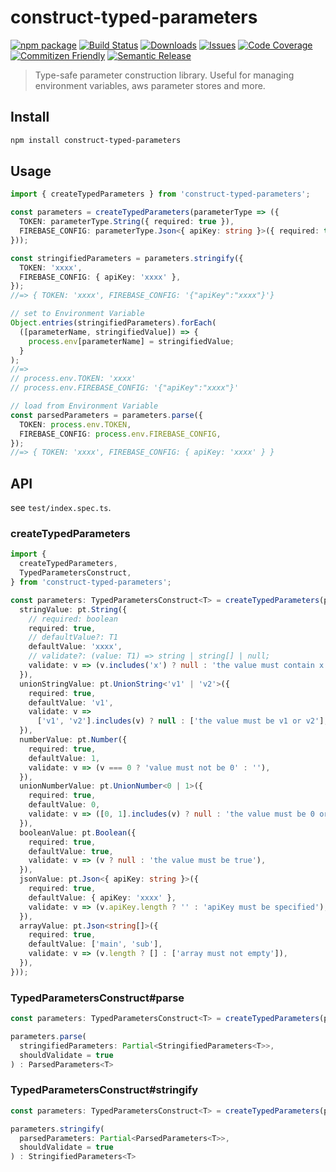 # construct-typed-parameters

[![npm package][npm-img]][npm-url]
[![Build Status][build-img]][build-url]
[![Downloads][downloads-img]][downloads-url]
[![Issues][issues-img]][issues-url]
[![Code Coverage][codecov-img]][codecov-url]
[![Commitizen Friendly][commitizen-img]][commitizen-url]
[![Semantic Release][semantic-release-img]][semantic-release-url]

> Type-safe parameter construction library. Useful for managing environment variables, aws parameter stores and more.

## Install

```bash
npm install construct-typed-parameters
```

## Usage

```ts
import { createTypedParameters } from 'construct-typed-parameters';

const parameters = createTypedParameters(parameterType => ({
  TOKEN: parameterType.String({ required: true }),
  FIREBASE_CONFIG: parameterType.Json<{ apiKey: string }>({ required: true }),
}));

const stringifiedParameters = parameters.stringify({
  TOKEN: 'xxxx',
  FIREBASE_CONFIG: { apiKey: 'xxxx' },
});
//=> { TOKEN: 'xxxx', FIREBASE_CONFIG: '{"apiKey":"xxxx"}'}

// set to Environment Variable
Object.entries(stringifiedParameters).forEach(
  ([parameterName, stringifiedValue]) => {
    process.env[parameterName] = stringifiedValue;
  }
);
//=>
// process.env.TOKEN: 'xxxx'
// process.env.FIREBASE_CONFIG: '{"apiKey":"xxxx"}'

// load from Environment Variable
const parsedParameters = parameters.parse({
  TOKEN: process.env.TOKEN,
  FIREBASE_CONFIG: process.env.FIREBASE_CONFIG,
});
//=> { TOKEN: 'xxxx', FIREBASE_CONFIG: { apiKey: 'xxxx' } }
```

## API

see `test/index.spec.ts`.

### createTypedParameters

```ts
import {
  createTypedParameters,
  TypedParametersConstruct,
} from 'construct-typed-parameters';

const parameters: TypedParametersConstruct<T> = createTypedParameters(pt => ({
  stringValue: pt.String({
    // required: boolean
    required: true,
    // defaultValue?: T1
    defaultValue: 'xxxx',
    // validate?: (value: T1) => string | string[] | null;
    validate: v => (v.includes('x') ? null : 'the value must contain x'),
  }),
  unionStringValue: pt.UnionString<'v1' | 'v2'>({
    required: true,
    defaultValue: 'v1',
    validate: v =>
      ['v1', 'v2'].includes(v) ? null : ['the value must be v1 or v2'],
  }),
  numberValue: pt.Number({
    required: true,
    defaultValue: 1,
    validate: v => (v === 0 ? 'value must not be 0' : ''),
  }),
  unionNumberValue: pt.UnionNumber<0 | 1>({
    required: true,
    defaultValue: 0,
    validate: v => ([0, 1].includes(v) ? null : 'the value must be 0 or 1'),
  }),
  booleanValue: pt.Boolean({
    required: true,
    defaultValue: true,
    validate: v => (v ? null : 'the value must be true'),
  }),
  jsonValue: pt.Json<{ apiKey: string }>({
    required: true,
    defaultValue: { apiKey: 'xxxx' },
    validate: v => (v.apiKey.length ? '' : 'apiKey must be specified'),
  }),
  arrayValue: pt.Json<string[]>({
    required: true,
    defaultValue: ['main', 'sub'],
    validate: v => (v.length ? [] : ['array must not empty']),
  }),
}));
```

### TypedParametersConstruct#parse

```ts
const parameters: TypedParametersConstruct<T> = createTypedParameters(pt => ({ ... }));

parameters.parse(
  stringifiedParameters: Partial<StringifiedParameters<T>>,
  shouldValidate = true
) : ParsedParameters<T>
```

### TypedParametersConstruct#stringify

```ts
const parameters: TypedParametersConstruct<T> = createTypedParameters(pt => ({ ... }));

parameters.stringify(
  parsedParameters: Partial<ParsedParameters<T>>,
  shouldValidate = true
) : StringifiedParameters<T>
```

[build-img]: https://github.com/masahirompp/construct-typed-parameters/actions/workflows/release.yml/badge.svg
[build-url]: https://github.com/masahirompp/construct-typed-parameters/actions/workflows/release.yml
[downloads-img]: https://img.shields.io/npm/dt/construct-typed-parameters
[downloads-url]: https://www.npmtrends.com/construct-typed-parameters
[npm-img]: https://img.shields.io/npm/v/construct-typed-parameters
[npm-url]: https://www.npmjs.com/package/construct-typed-parameters
[issues-img]: https://img.shields.io/github/issues/masahirompp/construct-typed-parameters
[issues-url]: https://github.com/masahirompp/construct-typed-parameters/issues
[codecov-img]: https://codecov.io/gh/masahirompp/construct-typed-parameters/branch/main/graph/badge.svg
[codecov-url]: https://codecov.io/gh/masahirompp/construct-typed-parameters
[semantic-release-img]: https://img.shields.io/badge/%20%20%F0%9F%93%A6%F0%9F%9A%80-semantic--release-e10079.svg
[semantic-release-url]: https://github.com/semantic-release/semantic-release
[commitizen-img]: https://img.shields.io/badge/commitizen-friendly-brightgreen.svg
[commitizen-url]: http://commitizen.github.io/cz-cli/
